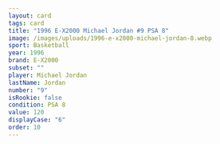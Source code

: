 ```yaml
---
layout: card
tags: card
title: "1996 E-X2000 Michael Jordan #9 PSA 8"
image: /images/uploads/1996-e-x2000-michael-jordan-8.webp
sport: Basketball
year: 1996
brand: E-X2000
subset: ""
player: Michael Jordan
lastName: Jordan
number: "9"
isRookie: false
condition: PSA 8
value: 120
displayCase: "6"
order: 10
---
```

